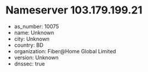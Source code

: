 # Nameserver 103.179.199.21

* as_number: 10075
* name: Unknown
* city: Unknown
* country: BD
* organization: Fiber@Home Global Limited
* version: Unknown
* dnssec: true
